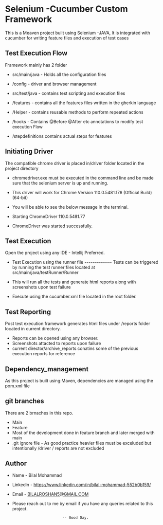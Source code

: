 
# Selenium -Cucumber Custom Framework 

This is a Meaven project built using Selenium -JAVA, It is integrated with cucumber for writing feature files and execution of test cases


## Test Execution Flow
Framework mainly has 2 folder

* src/main/java - Holds all the configuration files 

* /config - driver and browser management

* src/test/java - contains test scripting and execution files 

* /features - contains all the features files written in the gherkin language

* /Helper  - contains reusable methods to perform repeated actions

* /hooks - Contains @Before @After etc annotations to modify test execution Flow

* /stepdefinitions contains actual steps for features



## Initiating Driver
The compatible chrome driver is placed in/driver folder located in the project directory

* chromedriver.exe must be executed in the command line and be made sure that the selenium server is up and running.
* This driver will  work for Chrome 
Version 110.0.5481.178 (Official Build) (64-bit)

* You will be able to see the below message in the terminal.

* Starting ChromeDriver 110.0.5481.77 
* ChromeDriver was started successfully.


## Test Execution
Open the project using any IDE - Intellij Preferred. 

* Test Execution using the runner file --------------
Tests can be triggered by running the test runner files located at src/main/java/testRunner/Runner

* This will run all the tests and generate html reports along with screenshots upon test failure

* Execute using the cucumber.xml file located in the root folder.
## Test Reporting

Post test execution framework generates html files under /reports   folder located in current directory.

* Reports can be opened using any browser.
* Screenshots attacted to reports upon failure
* current director/archive_reports conatins some of the previous execution reports for reference 


## Dependency_management 

As this project is built using Maven,
dependencies are managed using the pom.xml file
## git branches

There are 2 brnaches in this repo.
* Main
* Feature
* Most of the development done in feature branch and later merged with main
* .git ignore file -  As  good practice heavier files must be exceluded but intentionally /driver / reports are not excluded

## Author
* Name - Bilal Mohammad
* Linkedin - https://www.linkedin.com/in/bilal-mohammad-552b0b159/

* Email - BILALROSHAN5@GMAIL.COM

* Please reach out to me by email if you have any queries related to this project.

                             -- Good Day.
